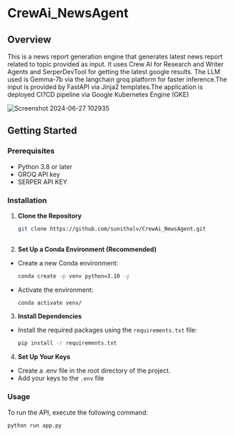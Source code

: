 # CrewAi_NewsAgent

## Overview
This is a news report generation engine that generates latest news report related to topic provided as input. It uses Crew AI for Research and Writer Agents and SerperDevTool for getting the latest google results. The LLM used is Gemma-7b via the langchain groq platform for faster inference.The input is provided by FastAPI via Jinja2 templates.The application is deployed CI?CD pipeline via Google Kubernetes Engine (GKE)


![Screenshot 2024-06-27 102935](https://github.com/sunithalv/CrewAi_NewsAgent/assets/28974154/a77da03e-bf18-45df-9641-545f5e29a781)

## Getting Started

### Prerequisites
- Python 3.8 or later
- GROQ API key
- SERPER API KEY

### Installation

1. **Clone the Repository**
   ```bash
   git clone https://github.com/sunithalv/CrewAi_NewsAgent.git
  
2. **Set Up a Conda Environment (Recommended)**
* Create a new Conda environment:
   ```bash
   conda create -p venv python=3.10 -y
* Activate the environment:
   ```bash
   conda activate venv/

3. **Install Dependencies**
* Install the required packages using the `requirements.txt` file:
   ```bash
   pip install -r requirements.txt

4. **Set Up Your Keys**
* Create a .env file in the root directory of the project.
* Add your keys to the `.env` file

### Usage
To run the API, execute the following command:
   ```bash
   python run app.py
```



